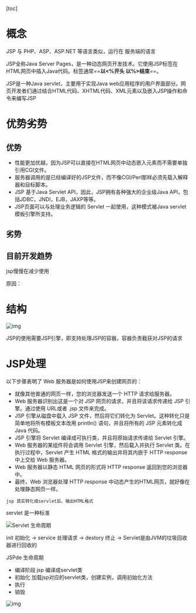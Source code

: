 

[toc]

# 概念

JSP 与 PHP、ASP、ASP.NET 等语言类似，运行在	服务端的语言

JSP全称Java Server Pages，是一种动态网页开发技术。它使用JSP标签在HTML网页中插入Java代码。标签通常==**以<%开头  以%>结束**==。

JSP是一种Java servlet，主要用于实现Java web应用程序的用户界面部分。网页开发者们通过结合HTML代码、XHTML代码、XML元素以及嵌入JSP操作和命令来编写JSP



# 优势劣势

## 优势

- 性能更加优越，因为JSP可以直接在HTML网页中动态嵌入元素而不需要单独引用CGI文件。
- 服务器调用的是已经编译好的JSP文件，而不像CGI/Perl那样必须先载入解释器和目标脚本。
- JSP 基于Java Servlet API，因此，JSP拥有各种强大的企业级Java API，包括JDBC，JNDI，EJB，JAXP等等。
- JSP页面可以与处理业务逻辑的 Servlet 一起使用，这种模式被Java servlet 模板引擎所支持。

## 劣势



## 目前开发趋势

jsp慢慢在减少使用

原因：



# 结构

![img](https://www.runoob.com/wp-content/uploads/2014/01/jsp-arch.jpg)

JSP的使用需要JSP引擎，即支持处理JSP的容器，容器负责截获对JSP的请求

# JSP处理

以下步骤表明了 Web 服务器是如何使用JSP来创建网页的：

- 就像其他普通的网页一样，您的浏览器发送一个 HTTP 请求给服务器。
- Web 服务器识别出这是一个对 JSP 网页的请求，并且将该请求传递给 JSP 引擎。通过使用 URL或者 .jsp 文件来完成。
- JSP 引擎从磁盘中载入 JSP 文件，然后将它们转化为 Servlet。这种转化只是简单地将所有模板文本改用 println() 语句，并且将所有的 JSP 元素转化成 Java 代码。
- JSP 引擎将 Servlet 编译成可执行类，并且将原始请求传递给 Servlet 引擎。
- Web 服务器的某组件将会调用 Servlet 引擎，然后载入并执行 Servlet 类。在执行过程中，Servlet 产生 HTML 格式的输出并将其内嵌于 HTTP response 中上交给 Web 服务器。
- Web 服务器以静态 HTML 网页的形式将 HTTP response 返回到您的浏览器中。
- 最终，Web 浏览器处理 HTTP response 中动态产生的HTML网页，就好像在处理静态网页一样。



```
jsp 其实转化成servlet后，输出HTML格式
```





servlet 是一种标准





![Servlet 生命周期](https://www.runoob.com/wp-content/uploads/2014/07/Servlet-LifeCycle.jpg)



init 初始化 -> service 处理请求 -> destory 终止 -> Servlet是由JVM的垃圾回收器进行回收的

JSPde 生命周期

- 编译阶段
  jsp 编译成servlet类
- 初始化
  加载jsp对应的servlet类，创建实例，调用初始化方法
- 执行
- 销毁





![img](https://www.runoob.com/wp-content/uploads/2014/01/jsp_life_cycle.jpg)